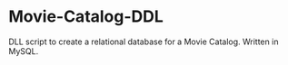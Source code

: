 # Movie-Catalog-DDL
DLL script to create a relational database for a Movie Catalog. Written in MySQL.
